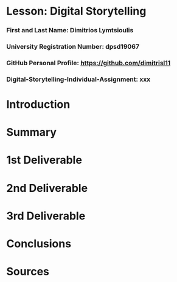 # Lesson: Digital Storytelling

### First and Last Name: Dimitrios Lymtsioulis
### University Registration Number: dpsd19067
### GitHub Personal Profile: https://github.com/dimitrisl11
### Digital-Storytelling-Individual-Assignment: xxx

# Introduction



# Summary


# 1st Deliverable


# 2nd Deliverable


# 3rd Deliverable 


# Conclusions


# Sources
